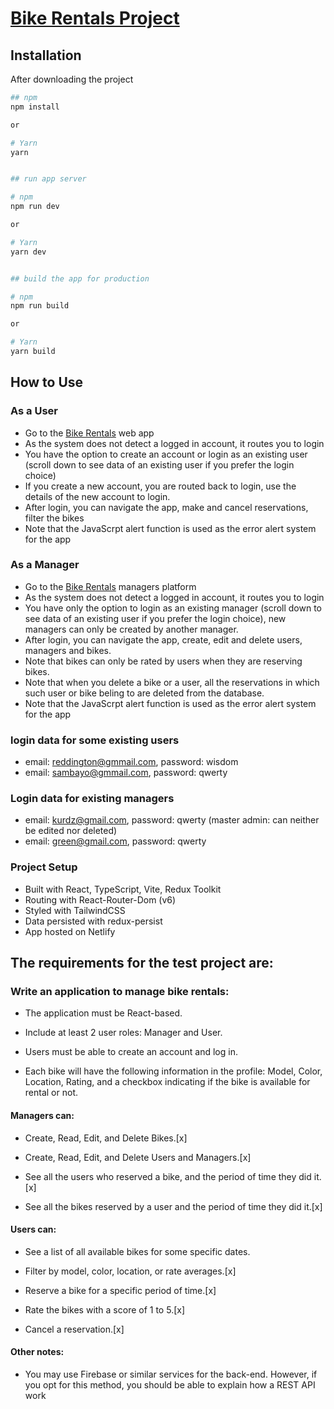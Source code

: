 # [Bike Rentals Project](https://bikerentals.netlify.app/)
## Installation
After downloading the project

```bash
## npm
npm install

or

# Yarn
yarn


## run app server

# npm
npm run dev

or

# Yarn
yarn dev


## build the app for production

# npm
npm run build

or

# Yarn
yarn build
```

## How to Use
### As a User

- Go to the [Bike Rentals](https://bikerentals.netlify.app/) web app
- As the system does not detect a logged in account, it routes you to login
- You have the option to create an account or login as an existing user (scroll down to see data of an existing user if you prefer the login choice)
- If you create a new account, you are routed back to login, use the details of the new account to login.
- After login, you can navigate the app, make and cancel reservations, filter the bikes
- Note that the JavaScrpt alert function is used as the error alert system for the app

### As a Manager

- Go to the [Bike Rentals](https://bikerentals.netlify.app/manager) managers platform
- As the system does not detect a logged in account, it routes you to login
- You have only the option to login as an existing manager (scroll down to see data of an existing user if you prefer the login choice), new managers can only be created by another manager.
- After login, you can navigate the app, create, edit and delete users, managers and bikes.
- Note that bikes can only be rated by users when they are reserving bikes.
- Note that when you delete a bike or a user, all the reservations in which such user or bike beling to are deleted from the database.
- Note that the JavaScrpt alert function is used as the error alert system for the app

### login data for some existing users

- email: reddington@gmmail.com, password: wisdom
- email: sambayo@gmmail.com, password: qwerty

### Login data for existing managers

- email: kurdz@gmail.com, password: qwerty (master admin: can neither be edited nor deleted)
- email: green@gmail.com, password: qwerty

### Project Setup

- Built with React, TypeScript, Vite, Redux Toolkit
- Routing with React-Router-Dom (v6)
- Styled with TailwindCSS
- Data persisted with redux-persist
- App hosted on Netlify

## The requirements for the test project are:

### Write an application to manage bike rentals:

- The application must be React-based.

- Include at least 2 user roles: Manager and User.

- Users must be able to create an account and log in.

- Each bike will have the following information in the profile: Model, Color, Location, Rating, and a checkbox indicating if the bike is available for rental or not.

#### Managers can:

- Create, Read, Edit, and Delete Bikes.[x]

- Create, Read, Edit, and Delete Users and Managers.[x]

- See all the users who reserved a bike, and the period of time they did it.[x]

- See all the bikes reserved by a user and the period of time they did it.[x]

#### Users can:

- See a list of all available bikes for some specific dates.

- Filter by model, color, location, or rate averages.[x]

- Reserve a bike for a specific period of time.[x]

- Rate the bikes with a score of 1 to 5.[x]

- Cancel a reservation.[x]

#### Other notes:

- You may use Firebase or similar services for the back-end. However, if you opt for this method, you should be able to explain how a REST API work
